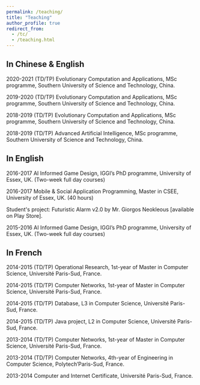 ```yaml
---
permalink: /teaching/
title: "Teaching"
author_profile: true
redirect_from: 
  - /tc/
  - /teaching.html
---
```


## In Chinese & English


2020-2021 (TD/TP) Evolutionary Computation and Applications, MSc programme, Southern University of Science and Technology, China.

2019-2020 (TD/TP) Evolutionary Computation and Applications, MSc programme, Southern University of Science and Technology, China.

2018-2019 (TD/TP) Evolutionary Computation and Applications, MSc programme, Southern University of Science and Technology, China.

2018-2019 (TD/TP) Advanced Artificial Intelligence, MSc programme, Southern University of Science and Technology, China.

## In English


2016-2017 AI Informed Game Design, IGGI’s PhD programme, University of Essex, UK. (Two-week full day courses)

2016-2017 Mobile & Social Application Programming, Master in CSEE, University of Essex, UK. (40 hours)

Student's project: Futuristic Alarm v2.0 by Mr. Giorgos Neokleous [available on Play Store].

2015-2016 AI Informed Game Design, IGGI’s PhD programme, University of Essex, UK. (Two-week full day courses)

## In French

2014-2015 (TD/TP) Operational Research, 1st-year of Master in Computer Science, Université Paris-Sud, France.

2014-2015 (TD/TP) Computer Networks, 1st-year of Master in Computer Science, Université Paris-Sud, France.

2014-2015 (TD/TP) Database, L3 in Computer Science, Université Paris-Sud, France.

2014-2015 (TD/TP) Java project, L2 in Computer Science, Université Paris-Sud, France.

2013-2014 (TD/TP) Computer Networks, 1st-year of Master in Computer Science, Université Paris-Sud, France.

2013-2014 (TD/TP) Computer Networks, 4th-year of Engineering in Computer Science, Polytech’Paris-Sud, France.

2013-2014 Computer and Internet Certificate, Université Paris-Sud, France.